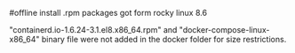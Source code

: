 #offline install .rpm packages got form rocky linux 8.6

"containerd.io-1.6.24-3.1.el8.x86_64.rpm" and "docker-compose-linux-x86_64" binary file were not added in the docker folder for size restrictions.
